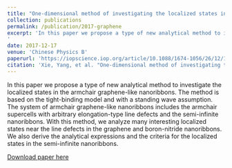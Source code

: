 ```yaml
---
title: "One-dimensional method of investigating the localized states in armchair graphene-like nanoribbons with defects"
collection: publications
permalink: /publication/2017-graphene
excerpt: 'In this paper we propose a type of new analytical method to investigate the localized states in the armchair graphene-like nanoribbons. The method is based on the tight-binding model and with a standing wave assumption. The system of armchair graphene-like nanoribbons includes the armchair supercells with arbitrary elongation-type line defects and the semi-infinite nanoribbons. With this method, we analyze many interesting localized states near the line defects in the graphene and boron-nitride nanoribbons. We also derive the analytical expressions and the criteria for the localized states in the semi-infinite nanoribbons.
'
date: 2017-12-17
venue: 'Chinese Physics B'
paperurl: 'https://iopscience.iop.org/article/10.1088/1674-1056/26/12/127310/meta'
citation: 'Xie, Yang, et al. "One-dimensional method of investigating the localized states in armchair graphene-like nanoribbons with defects." Chinese Physics B 26.12 (2017): 127310.'
---
```


In this paper we propose a type of new analytical method to investigate the localized states in the armchair graphene-like nanoribbons. The method is based on the tight-binding model and with a standing wave assumption. The system of armchair graphene-like nanoribbons includes the armchair supercells with arbitrary elongation-type line defects and the semi-infinite nanoribbons. With this method, we analyze many interesting localized states near the line defects in the graphene and boron-nitride nanoribbons. We also derive the analytical expressions and the criteria for the localized states in the semi-infinite nanoribbons.

[Download paper here](http://Zzzzzhijian.github.io/files/2017graphene.pdf)